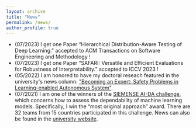 ```yaml
---
layout: archive
title: "News"
permalink: /news/
author_profile: true
---
```

- (07/2023) I get one Paper “Hierarchical Distribution-Aware Testing of Deep Learning.” accepted to ACM Transactions on Software Engineering and Methodology !
- (07/2023) I get one Paper “SAFARI: Versatile and Efficient Evaluations for Robustness of Interpretability.” accepted to ICCV 2023 !
- (05/2022) I am honored to have my doctoral reseach featured in the university's news column: ["Becoming an Expert: Safety Problems in Learning-enabled Autonomous System"](https://www.liverpool.ac.uk/computer-science/news/articles/becoming-an-expert-safety-problems-in-learning-enabled-autonomous-system).
- (07/2021) I am one of the winners of the [SIEMENSE AI-DA challenge](https://ecosystem.siemens.com/topic/detail/default/33), which concerns how to assess the dependability of machine learning models. Specifically, I win the “most original approach” award. There are 32 teams from 15 countries participated in this challenge. News can also be found in the [university website](https://www.liverpool.ac.uk/electrical-engineering-electronics-and-computer-science/news/articles/computer-science-phd-student-scoops-siemens-ai-dependability-student-challenge-award).
